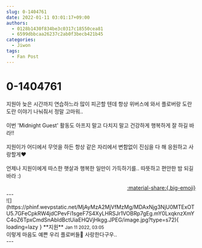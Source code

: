```yaml
---
slug: 0-1404761
date: 2022-01-11 03:01:17+09:00
authors:
  - 0128b1430f834be3c0317c18550cea81
  - 6599dbbcaa26237c2ab0f3becb421b45
categories:
  - Jiwon
tags:
  - Fan Post
---
```


# 0-1404761

<div class="post-container" markdown="1">
<div class="content-container md-sidebar__scrollwrap" markdown="1">

지원아 늦은 시간까지 연습하느라 많이 피곤할 텐데 항상 위버스에 와서 플로버랑 도란도란 이야기 나눠줘서 정말 고마워..<br><br>이번 'Midnight Guest' 활동도 아프지 말고 다치지 말고 건강하게 행복하게 잘 하길 바라!!<br><br>지원이가 어디에서 무엇을 하든 항상 같은 자리에서 변함없이 진심을 다 해 응원하고 사랑할게❤️<br><br>언제나 지원이에게 따스한 햇살과 행복한 일만이 가득하기를.. 따뜻하고 편안한 밤 되길 바라 :)

</div>
</div>

<div style="text-align: right;" markdown="1">
<a href="https://weverse.io/fromis9/fanpost/0-1404761" style="text-align: right;">:material-share:{.big-emoji}</a>
</div>
---

<div class="comments-container md-sidebar__scrollwrap" markdown="1">
<div class="comment" markdown="1">
<div class='id-container' markdown="1">
![](https://phinf.wevpstatic.net/MjAyMzA2MjVfMzMg/MDAxNjg3NjU0MTExOTU5.7GFeCpkRW4jdCPevFi1sgeF7S4XyLHRSJr1VOBRp7gEg.mY0LxqknzXmYC4oZ6TpxCmdSnAbldBctUiaEHQVjHkgg.JPEG/image.jpg?type=s72){ loading=lazy }
**<span class="artist">지원</span>** <small>Jan 11 2022, 03:05</small><br>
</div>
<div class='comment-body' markdown="1">
이렇게 마음도 예쁜 우리 플로버들🥺 사랑한다구우..
</div>
</div>
</div>
---
